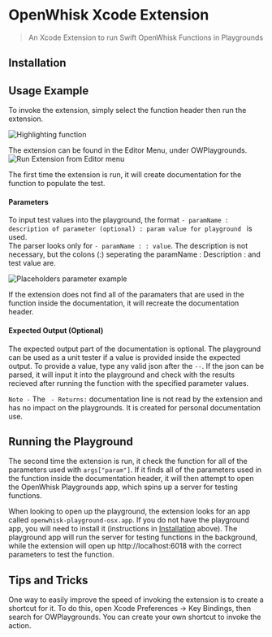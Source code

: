 # OpenWhisk Xcode Extension
> An Xcode Extension to run Swift OpenWhisk Functions in Playgrounds


## Installation

## Usage Example

To invoke the extension, simply select the function header then run the extension.

![Highlighting function](/xcode-playgrounds-extension/Readme_Images/SelectFunction.png)

The extension can be found in the Editor Menu, under OWPlaygrounds.  
![Run Extension from Editor menu](/xcode-playgrounds-extension/Readme_Images/RunExtension.png)

The first time the extension is run, it will create documentation for the function to populate the test.  

#### Parameters
To input test values into the playground, the format `- paramName : description of parameter (optional) : param value for playground ` is used.  
The parser looks only for `- paramName : : value`.  The description is not necessary, but the colons (:) seperating the paramName : Description : and test value are.  

![Placeholders parameter example](/xcode-playgrounds-extension/Readme_Images/DocumentationPlaceholders.png)

If the extension does not find all of the  paramaters that are used in the function inside the documentation, it will recreate the documentation header.  

#### Expected Output (Optional)

The expected output part of the documentation is optional. The playground can be used as a unit tester if a value is provided inside the expected output.  To provide a value, type any valid json after the `--`.  If the json can be parsed, it will input it into the playground and check with the results recieved after running the function with the specified parameter values.

`Note -`  The ` - Returns:` documentation line is not read by the extension and has no impact on the playgrounds.  It is created for personal documentation use.

## Running the Playground

The second time the extension is run, it check the function for all of the parameters used with `args["param"]`.  If it finds all of the parameters used in the function inside the documentation header, it will then attempt to open the OpenWhisk Playgrounds app, which spins up a server for testing functions.  

When looking to open up the playground, the extension looks for an app called `openwhisk-playground-osx.app`.  If you do not have the playground app, you will need to install it (instructions in [Installation](https://github.ibm.com/Avery-Lamp/openwhisk-xcode#installation) above).  The playground app will run the server for testing functions in the background, while the extension will open up http://localhost:6018 with the correct parameters to test the function.

## Tips and Tricks

One way to easily improve the speed of invoking the extension is to create a shortcut for it.  To do this, open Xcode Preferences -> Key Bindings, then search for OWPlaygrounds.  You can create your own shortcut to invoke the action.


